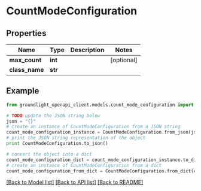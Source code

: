 # CountModeConfiguration


## Properties
Name | Type | Description | Notes
------------ | ------------- | ------------- | -------------
**max_count** | **int** |  | [optional] 
**class_name** | **str** |  | 

## Example

```python
from groundlight_openapi_client.models.count_mode_configuration import CountModeConfiguration

# TODO update the JSON string below
json = "{}"
# create an instance of CountModeConfiguration from a JSON string
count_mode_configuration_instance = CountModeConfiguration.from_json(json)
# print the JSON string representation of the object
print CountModeConfiguration.to_json()

# convert the object into a dict
count_mode_configuration_dict = count_mode_configuration_instance.to_dict()
# create an instance of CountModeConfiguration from a dict
count_mode_configuration_from_dict = CountModeConfiguration.from_dict(count_mode_configuration_dict)
```
[[Back to Model list]](../README.md#documentation-for-models) [[Back to API list]](../README.md#documentation-for-api-endpoints) [[Back to README]](../README.md)


